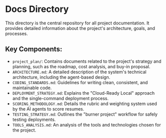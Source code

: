 # Docs Directory

This directory is the central repository for all project documentation. It provides detailed information about the project's architecture, goals, and processes.

## Key Components:

-   `project_plan/`: Contains documents related to the project's strategy and planning, such as the roadmap, cost analysis, and buy-in proposal.
-   `ARCHITECTURE.md`: A detailed description of the system's technical architecture, including the agent-based design.
-   `CODING_STANDARDS.md`: Guidelines for writing clean, consistent, and maintainable code.
-   `DEPLOYMENT_STRATEGY.md`: Explains the "Cloud-Ready Local" approach and the single-command deployment process.
-   `SCORING_METHODOLOGY.md`: Details the rubric and weighting system used by the AI agents to score resumes.
-   `TESTING_STRATEGY.md`: Outlines the "burner project" workflow for safely testing deployments.
-   `TOOLS_ANALYSIS.md`: An analysis of the tools and technologies chosen for the project.

